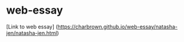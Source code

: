 # web-essay

[Link to web essay] (https://charbrown.github.io/web-essay/natasha-jen/natasha-jen.html)
